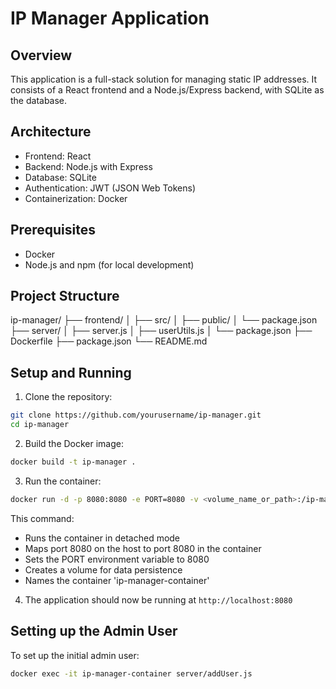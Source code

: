 # IP Manager Application

## Overview

This application is a full-stack solution for managing static IP addresses. It consists of a React frontend and a Node.js/Express backend, with SQLite as the database.

## Architecture

- Frontend: React
- Backend: Node.js with Express
- Database: SQLite
- Authentication: JWT (JSON Web Tokens)
- Containerization: Docker

## Prerequisites

- Docker
- Node.js and npm (for local development)

## Project Structure
ip-manager/
├── frontend/
│   ├── src/
│   ├── public/
│   └── package.json
├── server/
│   ├── server.js
│   ├── userUtils.js
│   └── package.json
├── Dockerfile
├── package.json
└── README.md

## Setup and Running

1. Clone the repository:
```bash
git clone https://github.com/yourusername/ip-manager.git
cd ip-manager
```

2. Build the Docker image:
```bash
docker build -t ip-manager .
```

3. Run the container:
```bash 
docker run -d -p 8080:8080 -e PORT=8080 -v <volume_name_or_path>:/ip-manager/server/ipmanager.db --name ip-manager ip-manager
```

This command:
- Runs the container in detached mode
- Maps port 8080 on the host to port 8080 in the container
- Sets the PORT environment variable to 8080
- Creates a volume for data persistence
- Names the container 'ip-manager-container'

4. The application should now be running at `http://localhost:8080`

## Setting up the Admin User

To set up the initial admin user:
``` bash
docker exec -it ip-manager-container server/addUser.js
```
